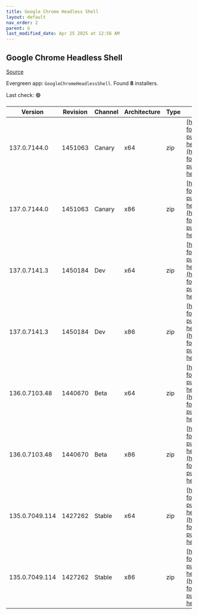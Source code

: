 ```yaml
---
title: Google Chrome Headless Shell
layout: default
nav_order: 2
parent: G
last_modified_date: Apr 25 2025 at 12:56 AM
---
```


## Google Chrome Headless Shell

[Source](https://googlechromelabs.github.io/chrome-for-testing/)

Evergreen app: `GoogleChromeHeadlessShell`. Found **8** installers.

Last check: 🟢

| Version        | Revision | Channel | Architecture | Type | URI                                                                                                                                                                                                                            |
| -------------- | -------- | ------- | ------------ | ---- | ------------------------------------------------------------------------------------------------------------------------------------------------------------------------------------------------------------------------------ |
| 137.0.7144.0   | 1451063  | Canary  | x64          | zip  | [https://storage.googleapis.com/chrome-for-testing-public/137.0.7144.0/win64/chrome-headless-shell-win64.zip](https://storage.googleapis.com/chrome-for-testing-public/137.0.7144.0/win64/chrome-headless-shell-win64.zip)     |
| 137.0.7144.0   | 1451063  | Canary  | x86          | zip  | [https://storage.googleapis.com/chrome-for-testing-public/137.0.7144.0/win32/chrome-headless-shell-win32.zip](https://storage.googleapis.com/chrome-for-testing-public/137.0.7144.0/win32/chrome-headless-shell-win32.zip)     |
| 137.0.7141.3   | 1450184  | Dev     | x64          | zip  | [https://storage.googleapis.com/chrome-for-testing-public/137.0.7141.3/win64/chrome-headless-shell-win64.zip](https://storage.googleapis.com/chrome-for-testing-public/137.0.7141.3/win64/chrome-headless-shell-win64.zip)     |
| 137.0.7141.3   | 1450184  | Dev     | x86          | zip  | [https://storage.googleapis.com/chrome-for-testing-public/137.0.7141.3/win32/chrome-headless-shell-win32.zip](https://storage.googleapis.com/chrome-for-testing-public/137.0.7141.3/win32/chrome-headless-shell-win32.zip)     |
| 136.0.7103.48  | 1440670  | Beta    | x64          | zip  | [https://storage.googleapis.com/chrome-for-testing-public/136.0.7103.48/win64/chrome-headless-shell-win64.zip](https://storage.googleapis.com/chrome-for-testing-public/136.0.7103.48/win64/chrome-headless-shell-win64.zip)   |
| 136.0.7103.48  | 1440670  | Beta    | x86          | zip  | [https://storage.googleapis.com/chrome-for-testing-public/136.0.7103.48/win32/chrome-headless-shell-win32.zip](https://storage.googleapis.com/chrome-for-testing-public/136.0.7103.48/win32/chrome-headless-shell-win32.zip)   |
| 135.0.7049.114 | 1427262  | Stable  | x64          | zip  | [https://storage.googleapis.com/chrome-for-testing-public/135.0.7049.114/win64/chrome-headless-shell-win64.zip](https://storage.googleapis.com/chrome-for-testing-public/135.0.7049.114/win64/chrome-headless-shell-win64.zip) |
| 135.0.7049.114 | 1427262  | Stable  | x86          | zip  | [https://storage.googleapis.com/chrome-for-testing-public/135.0.7049.114/win32/chrome-headless-shell-win32.zip](https://storage.googleapis.com/chrome-for-testing-public/135.0.7049.114/win32/chrome-headless-shell-win32.zip) |
